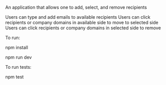 An application that allows one to add, select, and remove recipients

Users can type and add emails to available recipients
Users can click recipients or company domains in available side to move to selected side
Users can click recipients or company domains in selected side to remove

To run:

npm install

npm run dev

To run tests:

npm test

